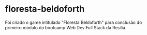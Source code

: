 # floresta-beldoforth
Foi criado o game intitulado "Floresta Beldoforth" para conclusão do primeiro módulo do bootcamp Web Dev Full Stack da Resília.
